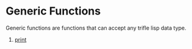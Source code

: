 # Generic Functions

Generic functions are functions that can accept any trifle lisp data
type.

1. [print](Generic-Functions-Print.md)
